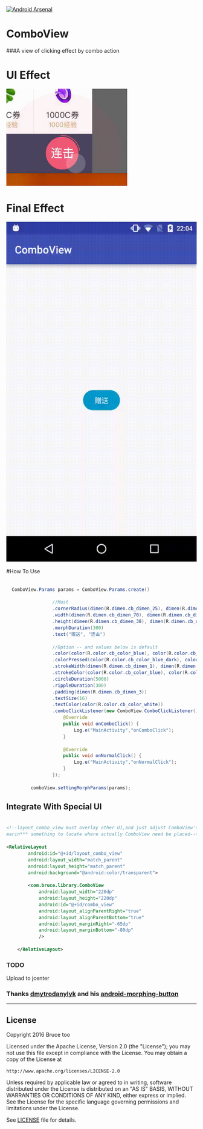 [![Android Arsenal](https://img.shields.io/badge/Android%20Arsenal-ComboView-green.svg?style=true)](https://android-arsenal.com/details/1/3338)

# ComboView
###A view of clicking effect by combo action


# UI Effect

![combo1](./combo1.gif)

# Final Effect

![combo2](./combo2.gif)


#How To Use
```java

  ComboView.Params params = ComboView.Params.create()
 
                 //Must
                 .cornerRadius(dimen(R.dimen.cb_dimen_25), dimen(R.dimen.cb_dimen_52))// Following three to***** values must be the same can morph to circle
                 .width(dimen(R.dimen.cb_dimen_70), dimen(R.dimen.cb_dimen_52))
                 .height(dimen(R.dimen.cb_dimen_38), dimen(R.dimen.cb_dimen_52))
                 .morphDuration(300)
                 .text("赠送", "连击")
 
                 //Option -- and values below is default
                 .color(color(R.color.cb_color_blue), color(R.color.cb_color_blue))
                 .colorPressed(color(R.color.cb_color_blue_dark), color(R.color.cb_color_blue_dark))
                 .strokeWidth(dimen(R.dimen.cb_dimen_1), dimen(R.dimen.cb_dimen_1))
                 .strokeColor(color(R.color.cb_color_blue), color(R.color.cb_color_blue))
                 .circleDuration(5000)
                 .rippleDuration(300)
                 .padding(dimen(R.dimen.cb_dimen_3))
                 .textSize(16)
                 .textColor(color(R.color.cb_color_white))
                 .comboClickListener(new ComboView.ComboClickListener() {
                     @Override
                     public void onComboClick() {
                         Log.e("MainActivity","onComboClick");
                     }
 
                     @Override
                     public void onNormalClick() {
                         Log.e("MainActivity","onNormalClick");
                     }
                 });
 
         comboView.settingMorphParams(params);

```

## Integrate With Special UI

```xml

<!--layout_combo_view must overlay other UI,and just adjust ComboView's layout_width,layout_height,
marin*** something to locate where actually ComboView need be placed-->

<RelativeLayout
        android:id="@+id/layout_combo_view"
        android:layout_width="match_parent"
        android:layout_height="match_parent"
        android:background="@android:color/transparent">

        <com.bruce.library.ComboView
            android:layout_width="220dp"
            android:layout_height="220dp"
            android:id="@+id/combo_view"
            android:layout_alignParentRight="true"
            android:layout_alignParentBottom="true"
            android:layout_marginRight="-65dp"
            android:layout_marginBottom="-80dp"
            />

    </RelativeLayout>

```

### TODO 
  Upload to jcenter
  

### Thanks [dmytrodanylyk](https://github.com/dmytrodanylyk) and his [android-morphing-button](https://github.com/dmytrodanylyk/android-morphing-button)



------

## License

Copyright 2016 Bruce too

Licensed under the Apache License, Version 2.0 (the "License");
you may not use this file except in compliance with the License.
You may obtain a copy of the License at

    http://www.apache.org/licenses/LICENSE-2.0

Unless required by applicable law or agreed to in writing, software
distributed under the License is distributed on an "AS IS" BASIS,
WITHOUT WARRANTIES OR CONDITIONS OF ANY KIND, either express or implied.
See the License for the specific language governing permissions and
limitations under the License.

See [LICENSE](LICENSE) file for details.
